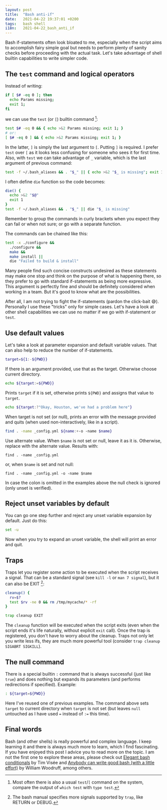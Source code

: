 ```yaml
---
layout: post
title:  "Bash anti-if"
date:   2021-04-22 19:37:01 +0200
tags:   bash shell
i18n:   2021-04-22_bash_anti_if
---
```

Bash if-statements often look bloated to me, especially when the script aims to accomplish fairy simple goal but needs to perform plenty of sanity checks before proceeding with the actual task. Let's take advantage of shell builtin capabilities to write simpler code.

## The `test` command and logical operators
Instead of writing:
```bash
if [ $# -eq 0 ]; then
  echo Params missing;
  exit 1;
fi
```

we can use the `test` (or `[`) builtin command [^1]:

```bash
test $# -eq 0 && { echo >&2 Params missing; exit 1; }
# or:
[ $# -eq 0 ] && { echo >&2 Params missing; exit 1; }
```

In the latter, `]` is simply the last argument to `[`. Putting `]` is required. I prefer `test` over `[` as it looks less confusing for someone who sees it for first time. Also, with `test` we can take advantage of `_` variable, which is the last argument of previous command:

```bash
test -f ~/.bash_aliases && . "$_" || { echo >&2 "$_ is missing"; exit 1; }
```

I often define `die` function so the code becomes:

```bash
die() {
  echo >&2 "$@"
  exit 1
}
test -f ~/.bash_aliases && . "$_" || die "$_ is missing"
```

Remember to group the commands in curly brackets when you expect they can fail or when not sure; or go with a separate function.

The commands can be chained like this:

```bash
test -x ./configure &&
  ./configure &&
  make &&
  make install ||
  die "Failed to build & install"
```

Many people find such concise constructs undesired as these statements may make one stop and think on the purpose of what is happening there, so they prefer to go with standard if-statements as being more expressive. This argument is perfectly fine and should be definitely considered when working in a team. But it's good to know what are the possibilities.

After all, I am not trying to fight the if-statements (pardon the click-bait 😅). Personally I use these "tricks" only for simple cases. Let's have a look at other shell capabilities we can use no matter if we go with if-statement or `test`.

## Use default values

Let's take a look at parameter expansion and default variable values. That can also help to reduce the number of if-statements.

```bash
target=${1:-${PWD}}
```

If there is an argument provided, use that as the target. Otherwise choose current directory.

```bash
echo ${target:=${PWD}}
```

Prints `target` if it is set, otherwise prints `${PWD}` and assigns that value to `target`.

```bash
echo ${target:?"Okay, Houston, we've had a problem here"}
```

When target is not set (or null), prints an error with the message provided and quits (when used non-interactively, like in a script).

```bash
find . -name _config.yml ${name:+-o -name $name}
```

Use alternate value. When `$name` is not set or null, leave it as it is. Otherwise, replace with the alternate value. Results with:

```
find . -name _config.yml
```

or, when `$name` is set and not null:

```
find . -name _config.yml -o -name $name
```

In case the colon is omitted in the examples above the null check is ignored (only unset is verified).

## Reject unset variables by default

You can go one step further and reject any unset variable expansion by default. Just do this:

```bash
set -u
```

Now when you try to expand an unset variable, the shell will print an error and quit.

## Traps

Traps let you register some action to be executed when the script receives a signal. That can be a standard signal (see `kill -l` or `man 7 signal`), but it can also be EXIT [^2]:

```bash
cleanup() {
  rv=$?
  test $rv -ne 0 && rm /tmp/mycache/* -rf
}

trap cleanup EXIT
```

The `cleanup` function will be executed when the script exits (even when the script ends it's life naturally, without explicit `exit` call). Once the trap is registered, you don't have to worry about the cleanup. Traps not only let you write less ifs, they are much more powerful tool (consider `trap cleanup SIGABRT SIGKILL`).

## The null command

There is a special builtin `:` command that is always successful (just like `true`) and does nothing but expands its parameters (and performs redirections if specified). Example:

```bash
: ${target=${PWD}}
```

Here I've reused one of previous examples. The command above sets `target` to current directory when `target` is not set (but leaves `null` untouched as I have used `=` instead of `:=` this time).

## Final words

Bash (and other shells) is really powerful and complex language. I keep learning it and there is always much more to learn, which I find fascinating. If you have enjoyed this post I advice you to read more on the topic. I am not the first one to explore these areas, please check out [Elegant bash conditionals](https://timvisee.com/blog/elegant-bash-conditionals/) by Tim Visée and [Anybody can write good bash (with a little effort)](https://blog.yossarian.net/2020/01/23/Anybody-can-write-good-bash-with-a-little-effort) by William Woodruff, among others.


[^1]: Most often there is also a usual `test`/`[` command on the system, compare the output of `which test` with `type test`.
[^2]: The bash manual specifies more signals supported by `trap`, like RETURN or DEBUG.
